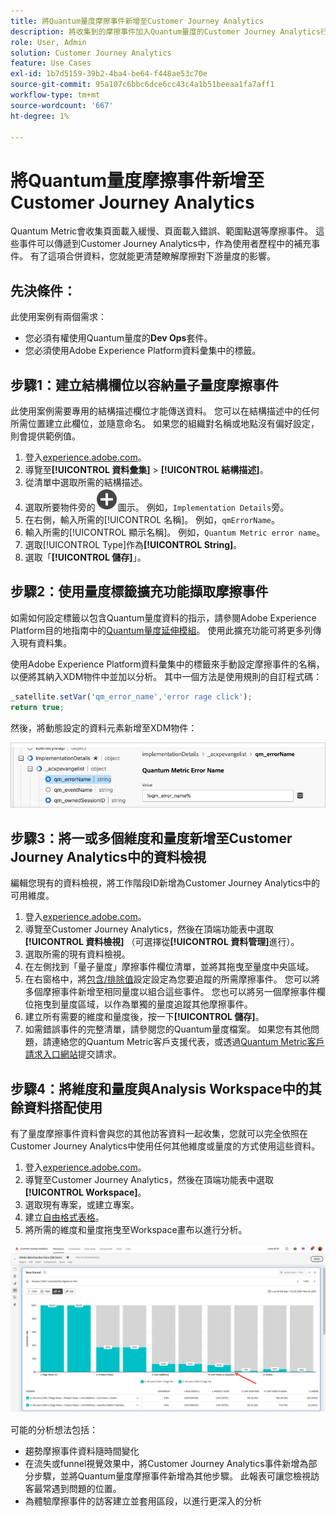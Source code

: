 ```yaml
---
title: 將Quantum量度摩擦事件新增至Customer Journey Analytics
description: 將收集到的摩擦事件加入Quantum量度的Customer Journey Analytics行為資料，以深化對CJA的見解。
role: User, Admin
solution: Customer Journey Analytics
feature: Use Cases
exl-id: 1b7d5159-39b2-4ba4-be64-f448ae53c70e
source-git-commit: 95a107c6bbc6dce6cc43c4a1b51beeaa1fa7aff1
workflow-type: tm+mt
source-wordcount: '667'
ht-degree: 1%

---
```


# 將Quantum量度摩擦事件新增至Customer Journey Analytics

Quantum Metric會收集頁面載入緩慢、頁面載入錯誤、範圍點選等摩擦事件。 這些事件可以傳遞到Customer Journey Analytics中，作為使用者歷程中的補充事件。 有了這項合併資料，您就能更清楚瞭解摩擦對下游量度的影響。

## 先決條件：

此使用案例有兩個需求：

* 您必須有權使用Quantum量度的&#x200B;**Dev Ops**&#x200B;套件。
* 您必須使用Adobe Experience Platform資料彙集中的標籤。

## 步驟1：建立結構欄位以容納量子量度摩擦事件

此使用案例需要專用的結構描述欄位才能傳送資料。 您可以在結構描述中的任何所需位置建立此欄位，並隨意命名。 如果您的組織對名稱或地點沒有偏好設定，則會提供範例值。

1. 登入[experience.adobe.com](https://experience.adobe.com)。
1. 導覽至&#x200B;**[!UICONTROL 資料彙集]** > **[!UICONTROL 結構描述]**。
1. 從清單中選取所需的結構描述。
1. 選取所要物件旁的![新增欄點陣圖示](/help/assets/icons/AddCircle.svg)圖示。 例如，`Implementation Details`旁。
1. 在右側，輸入所需的[!UICONTROL 名稱]。 例如，`qmErrorName`。
1. 輸入所需的[!UICONTROL 顯示名稱]。 例如，`Quantum Metric error name`。
1. 選取[!UICONTROL Type]作為&#x200B;**[!UICONTROL String]**。
1. 選取「**[!UICONTROL 儲存]**」。

## 步驟2：使用量度標籤擴充功能擷取摩擦事件

如需如何設定標籤以包含Quantum量度資料的指示，請參閱Adobe Experience Platform目的地指南中的[Quantum量度延伸模組](https://experienceleague.adobe.com/en/docs/experience-platform/destinations/catalog/analytics/quantum-metric)。 使用此擴充功能可將更多列傳入現有資料集。

使用Adobe Experience Platform資料彙集中的標籤來手動設定摩擦事件的名稱，以便將其納入XDM物件中並加以分析。 其中一個方法是使用規則的自訂程式碼：

```js
_satellite.setVar('qm_error_name','error rage click');
return true;
```

然後，將動態設定的資料元素新增至XDM物件：

![Quantum量度錯誤名稱熒幕擷圖](assets/error-name.png)

## 步驟3：將一或多個維度和量度新增至Customer Journey Analytics中的資料檢視

編輯您現有的資料檢視，將工作階段ID新增為Customer Journey Analytics中的可用維度。

1. 登入[experience.adobe.com](https://experience.adobe.com)。
1. 導覽至Customer Journey Analytics，然後在頂端功能表中選取&#x200B;**[!UICONTROL 資料檢視]** （可選擇從&#x200B;**[!UICONTROL 資料管理]**&#x200B;進行）。
1. 選取所需的現有資料檢視。
1. 在左側找到「量子量度」摩擦事件欄位清單，並將其拖曳至量度中央區域。
1. 在右窗格中，將[包含/排除值](/help/data-views/component-settings/include-exclude-values.md)設定設定為您要追蹤的所需摩擦事件。 您可以將多個摩擦事件新增至相同量度以組合這些事件。 您也可以將另一個摩擦事件欄位拖曳到量度區域，以作為單獨的量度追蹤其他摩擦事件。
1. 建立所有需要的維度和量度後，按一下&#x200B;**[!UICONTROL 儲存]**。
1. 如需錯誤事件的完整清單，請參閱您的Quantum量度檔案。 如果您有其他問題，請連絡您的Quantum Metric客戶支援代表，或透過[Quantum Metric客戶請求入口網站](https://community.quantummetric.com/s/public-support-page)提交請求。

## 步驟4：將維度和量度與Analysis Workspace中的其餘資料搭配使用

有了量度摩擦事件資料會與您的其他訪客資料一起收集，您就可以完全依照在Customer Journey Analytics中使用任何其他維度或量度的方式使用這些資料。

1. 登入[experience.adobe.com](https://experience.adobe.com)。
1. 導覽至Customer Journey Analytics，然後在頂端功能表中選取&#x200B;**[!UICONTROL Workspace]**。
1. 選取現有專案，或建立專案。
1. 建立[自由格式表格](/help/analysis-workspace/visualizations/freeform-table/freeform-table.md)。
1. 將所需的維度和量度拖曳至Workspace畫布以進行分析。

![摩擦圖](assets/friction-graph.png)

可能的分析想法包括：

* 趨勢摩擦事件資料隨時間變化
* 在流失或funnel視覺效果中，將Customer Journey Analytics事件新增為部分步驟，並將Quantum量度摩擦事件新增為其他步驟。 此報表可讓您檢視訪客最常遇到問題的位置。
* 為體驗摩擦事件的訪客建立並套用區段，以進行更深入的分析

